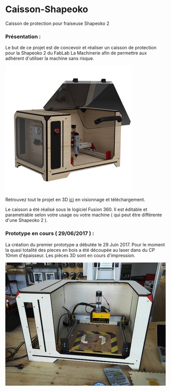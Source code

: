 # Caisson-Shapeoko
Caisson de protection pour fraiseuse Shapeoko 2

### Présentation :
Le but de ce projet est de concevoir et réaliser un caisson de protection pour la Shapeoko 2 du FabLab La Machinerie afin de permettre aux adhérent d'utiliser la machine sans risque.

<img src="https://github.com/LaMachinerie/Caisson-Shapeoko/blob/master/rendu3Dcaisson.jpg" width="400" align="center" >

Retrouvez tout le projet en 3D [ici](http://a360.co/2cOyfcH) en visionnage et téléchargement.

Le caisson a été réalisé sous le logiciel Fusion 360. Il est éditable et parametrable selon votre usage ou votre machine ( qui peut être différente d'une Shapeoko 2 ).

### Prototype en cours ( 29/06/2017 ) :

La création du premier prototype a débutée le 29 Juin 2017. Pour le moment la quasi totalité des pieces en bois a été découpée au laser dans du CP 10mm d'épaisseur. Les pièces 3D sont en cours d'impression.

<img src="https://github.com/LaMachinerie/Caisson-Shapeoko/blob/master/MONTAGE/IMAGES%20PROTOTYPE/MONTAGE_PROTOTYPE_00015.jpg" width="600" align="center" >

